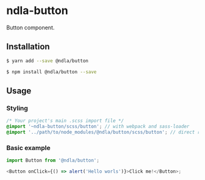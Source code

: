 # ndla-button

Button component.

## Installation

```sh
$ yarn add --save @ndla/button
```

```sh
$ npm install @ndla/button --save
```

## Usage

### Styling

```scss
/* Your project's main .scss import file */
@import '~ndla-button/scss/button'; // with webpack and sass-loader
@import '../path/to/node_modules/@ndla/button/scss/button'; // direct reference
```

### Basic example

```js
import Button from '@ndla/button';

<Button onClick={() => alert('Hello worls')}>Click me!</Button>;
```
